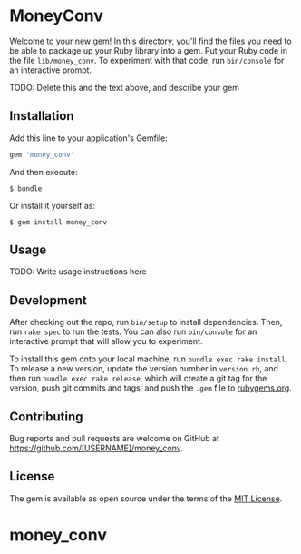 # MoneyConv

Welcome to your new gem! In this directory, you'll find the files you need to be able to package up your Ruby library into a gem. Put your Ruby code in the file `lib/money_conv`. To experiment with that code, run `bin/console` for an interactive prompt.

TODO: Delete this and the text above, and describe your gem

## Installation

Add this line to your application's Gemfile:

```ruby
gem 'money_conv'
```

And then execute:

    $ bundle

Or install it yourself as:

    $ gem install money_conv

## Usage

TODO: Write usage instructions here

## Development

After checking out the repo, run `bin/setup` to install dependencies. Then, run `rake spec` to run the tests. You can also run `bin/console` for an interactive prompt that will allow you to experiment.

To install this gem onto your local machine, run `bundle exec rake install`. To release a new version, update the version number in `version.rb`, and then run `bundle exec rake release`, which will create a git tag for the version, push git commits and tags, and push the `.gem` file to [rubygems.org](https://rubygems.org).

## Contributing

Bug reports and pull requests are welcome on GitHub at https://github.com/[USERNAME]/money_conv.


## License

The gem is available as open source under the terms of the [MIT License](http://opensource.org/licenses/MIT).

# money_conv
